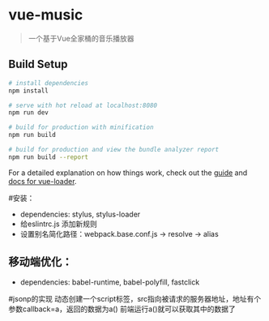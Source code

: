 # vue-music

> 一个基于Vue全家桶的音乐播放器

## Build Setup

``` bash
# install dependencies
npm install

# serve with hot reload at localhost:8080
npm run dev

# build for production with minification
npm run build

# build for production and view the bundle analyzer report
npm run build --report
```

For a detailed explanation on how things work, check out the [guide](http://vuejs-templates.github.io/webpack/) and [docs for vue-loader](http://vuejs.github.io/vue-loader).

#安装：
* dependencies: stylus, stylus-loader
* 给eslintrc.js 添加新规则
* 设置别名简化路径：webpack.base.conf.js -> resolve -> alias
## 移动端优化：
* dependencies: babel-runtime, babel-polyfill, fastclick

#jsonp的实现
动态创建一个script标签，src指向被请求的服务器地址，地址有个参数callback=a，返回的数据为a()
前端运行a()就可以获取其中的数据了